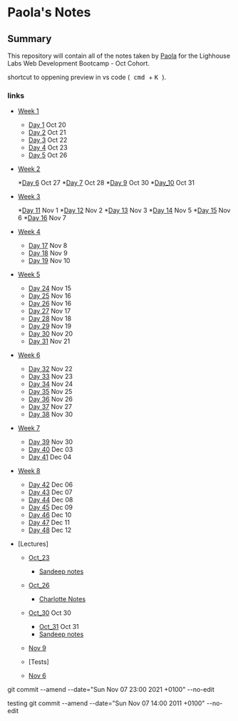 # Paola's Notes
## Summary
This repository will contain all of the notes taken by [Paola](https://github.com/papoita) for the Lighhouse Labs Web Development Bootcamp - Oct Cohort.

shortcut to oppening preview in vs code
(<kbd> cmd </kbd>  + <kbd> K </kbd>).

### links



* [Week 1](/Week_1)
  * [Day 1](/Week_1/Day_1) Oct 20
  * [Day 2](/Week_1/Day_2) Oct 21
  * [Day 3](/Week_1/Day_3) Oct 22
  * [Day 4](/Week_1/Day_4) Oct 23
  * [Day 5](/Week_1/Day_5) Oct 26


* [Week 2](/Week_2)

  *[Day 6](/Week_2/Day_6) Oct 27
  *[Day 7](/Week_2/Day_7) Oct 28
  *[Day 9](/Week_2/Day_9) Oct 30
  *[Day_10](/Week_2/Day_10) Oct 31


* [Week 3](/Week_3)

  *[Day 11](Week_3/Day_11) Nov 1
  *[Day 12](Week_3/Day_12) Nov 2
  *[Day 13](Week_3/Day_13) Nov 3
  *[Day 14](Week_3/Day_14) Nov 5
  *[Day 15](Week_3/Day_15) Nov 6
  *[Day 16](Week_3/Day_16) Nov 7

* [Week 4](/Week_4)
  * [Day 17](/Week_4/Day_17) Nov 8
  * [Day 18](/Week_4/Day_18) Nov 9
  * [Day 19](/Week_4/Day_19) Nov 10

* [Week 5](/Week_5)
  * [Day 24](/Week_5/Day_24) Nov 15
  * [Day 25](/Week_5/Day_25) Nov 16
  * [Day 26](/Week_5/Day_26/pair_programming_word-search.js) Nov 16
  * [Day 27](/Week_5/Day_27) Nov 17
  * [Day 28](/Week_5/Day_28) Nov 18
  * [Day 29](/Week_5/Day_29) Nov 19
  * [Day 30](/Week_5/Day_30) Nov 20
  * [Day 31](/Week_5/Day_31) Nov 21

* [Week 6](/Week_6)
  * [Day 32](/Week_6/Day_32) Nov 22
  * [Day 33](/Week_6/Day_33) Nov 23
  * [Day 34](/Week_6/Day_34) Nov 24
  * [Day 35](/Week_6/Day_35) Nov 25
  * [Day 36](/Week_6/Day_36) Nov 26
  * [Day 37](/Week_6/Day_37) Nov 27
  * [Day 38](/Week_6/Day_38) Nov 30

* [Week 7](/Week_7)
  * [Day 39](/Week_7/Day_39) Nov 30
  * [Day 40](/Week_7/Day_40) Dec 03
  * [Day 41](/Week_7/Day_41) Dec 04

* [Week 8](/Week_8)
  * [Day 42](/Week_8/Day_42) Dec 06
  * [Day 43](/Week_8/Day_43) Dec 07
  * [Day 44](/Week_8/Day_44) Dec 08
  * [Day 45](/Week_8/Day_45) Dec 09
  * [Day 46](/Week_8/Day_46) Dec 10
  * [Day 47](/Week_8/Day_47) Dec 11
  * [Day 48](/Week_8/Day_49) Dec 12

* [Lectures]
    * [Oct_23](/Week_1/Day_4)
      * [Sandeep notes](https://github.com/letsandeepio/LHL_flex_oct-18-21/tree/main/w1_dev_workflow)
    * [Oct_26](/Week_2/Day_6)
      * [Charlotte Notes](https://github.com/papoita/WebFlex-Lectures-October18)

    * [Oct_30](/Week_2/Day_9) Oct 30
       * [Oct_31](/Week_2/Day_10) Oct 31
      * [Sandeep notes](https://github.com/letsandeepio/LHL_flex_oct-18-21/tree/main/w2_callbacks)

    * [Nov 9](Week_4/Day_18/lecture_notes)


   * [Tests]
    * [Nov 6](Week_3/Day_16/mock_test_summary)
  
      



 git commit --amend --date="Sun Nov 07 23:00 2021 +0100" --no-edit

 testing
 git commit --amend --date="Sun Nov 07 14:00 2011 +0100" --no-edit
